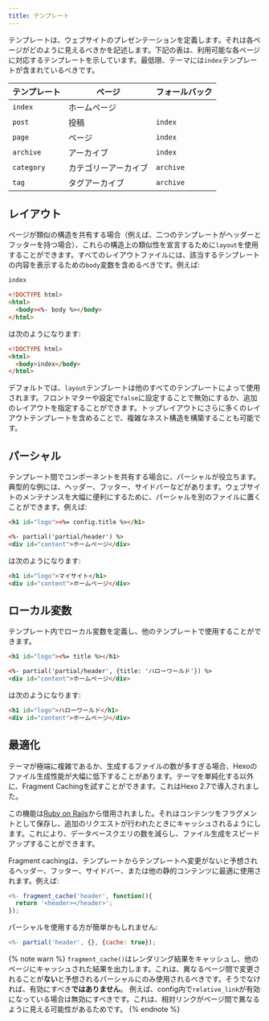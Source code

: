 ```yaml
---
title: テンプレート
---
```

テンプレートは、ウェブサイトのプレゼンテーションを定義します。それは各ページがどのように見えるべきかを記述します。下記の表は、利用可能な各ページに対応するテンプレートを示しています。最低限、テーマには`index`テンプレートが含まれているべきです。

テンプレート | ページ | フォールバック
--- | --- | ---
`index` | ホームページ |
`post` | 投稿 | `index`
`page` | ページ | `index`
`archive` | アーカイブ | `index`
`category` | カテゴリーアーカイブ | `archive`
`tag` | タグアーカイブ | `archive`

## レイアウト

ページが類似の構造を共有する場合（例えば、二つのテンプレートがヘッダーとフッターを持つ場合）、これらの構造上の類似性を宣言するために`layout`を使用することができます。すべてのレイアウトファイルには、該当するテンプレートの内容を表示するための`body`変数を含めるべきです。例えば:

``` html index.ejs
index
```

``` html layout.ejs
<!DOCTYPE html>
<html>
  <body><%- body %></body>
</html>
```

は次のようになります:

``` html
<!DOCTYPE html>
<html>
  <body>index</body>
</html>
```

デフォルトでは、`layout`テンプレートは他のすべてのテンプレートによって使用されます。フロントマターや設定で`false`に設定することで無効にするか、追加のレイアウトを指定することができます。トップレイアウトにさらに多くのレイアウトテンプレートを含めることで、複雑なネスト構造を構築することも可能です。

## パーシャル

テンプレート間でコンポーネントを共有する場合に、パーシャルが役立ちます。典型的な例には、ヘッダー、フッター、サイドバーなどがあります。ウェブサイトのメンテナンスを大幅に便利にするために、パーシャルを別のファイルに置くことができます。例えば:

``` html partial/header.ejs
<h1 id="logo"><%= config.title %></h1>
```

``` html index.ejs
<%- partial('partial/header') %>
<div id="content">ホームページ</div>
```

は次のようになります:

``` html
<h1 id="logo">マイサイト</h1>
<div id="content">ホームページ</div>
```

## ローカル変数

テンプレート内でローカル変数を定義し、他のテンプレートで使用することができます。

``` html partial/header.ejs
<h1 id="logo"><%= title %></h1>
```

``` html index.ejs
<%- partial('partial/header', {title: 'ハローワールド'}) %>
<div id="content">ホームページ</div>
```

は次のようになります:

``` html
<h1 id="logo">ハローワールド</h1>
<div id="content">ホームページ</div>
```

## 最適化

テーマが極端に複雑であるか、生成するファイルの数が多すぎる場合、Hexoのファイル生成性能が大幅に低下することがあります。テーマを単純化する以外に、Fragment Cachingを試すことができます。これはHexo 2.7で導入されました。

この機能は[Ruby on Rails](http://guides.rubyonrails.org/caching_with_rails.html#fragment-caching)から借用されました。それはコンテンツをフラグメントとして保存し、追加のリクエストが行われたときにキャッシュされるようにします。これにより、データベースクエリの数を減らし、ファイル生成をスピードアップすることができます。

Fragment cachingは、テンプレートからテンプレートへ変更がないと予想されるヘッダー、フッター、サイドバー、または他の静的コンテンツに最適に使用されます。例えば:

``` js
<%- fragment_cache('header', function(){
  return '<header></header>';
});
```

パーシャルを使用する方が簡単かもしれません:

``` js
<%- partial('header', {}, {cache: true});
```

{% note warn %}
`fragment_cache()`はレンダリング結果をキャッシュし、他のページにキャッシュされた結果を出力します。これは、異なるページ間で変更されることが**ない**と予想されるパーシャルにのみ使用されるべきです。そうでなければ、有効にすべき**ではありません**。
例えば、config内で`relative_link`が有効になっている場合は無効にすべきです。これは、相対リンクがページ間で異なるように見える可能性があるためです。
{% endnote %}
